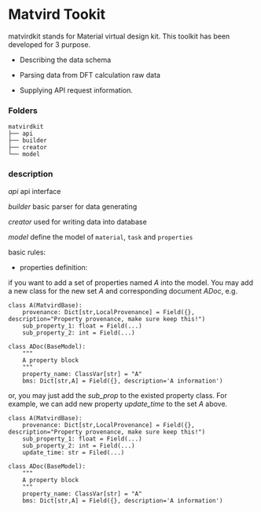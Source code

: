#  Matvird Tookit

matvirdkit stands for Material virtual design kit. This toolkit has been developed for 3 purpose. 

* Describing the data schema

* Parsing data from DFT calculation raw data

* Supplying API request information.

### Folders
```
matvirdkit
├── api
├── builder
├── creator
└── model

```

### description

*api*     api interface 

*builder* basic parser for data generating

*creator* used for writing data into database

*model*   define the model of `material`,  `task` and `properties`
         

basic rules:

* properties definition: 
 
if you want to add a set of properties named  *A* into the model. You may add a new class
for the new set *A* and corresponding document *ADoc*, e.g.

```
class A(MatvirdBase):
    provenance: Dict[str,LocalProvenance] = Field({}, description="Property provenance, make sure keep this!")
    sub_property_1: float = Field(...)
    sub_property_2: int = Field(...)

class ADoc(BaseModel):
    """
    A property block
    """
    property_name: ClassVar[str] = "A"
    bms: Dict[str,A] = Field({}, description='A information')
```

or, you may just add the *sub_prop* to the existed property class. For example,
we can add new property *update_time* to the set *A* above. 

```
class A(MatvirdBase):
    provenance: Dict[str,LocalProvenance] = Field({}, description="Property provenance, make sure keep this!")
    sub_property_1: float = Field(...)
    sub_property_2: int = Field(...)
    update_time: str = Filed(...)

class ADoc(BaseModel):
    """
    A property block
    """
    property_name: ClassVar[str] = "A"
    bms: Dict[str,A] = Field({}, description='A information')
```


